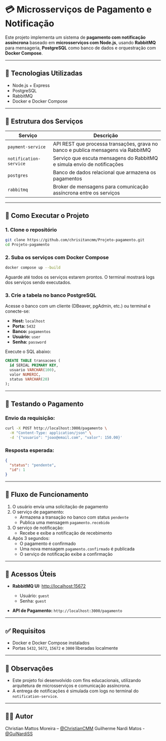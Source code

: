 
# 💳 Microsserviços de Pagamento e Notificação

Este projeto implementa um sistema de **pagamento com notificação assíncrona** baseado em **microsserviços com Node.js**, usando **RabbitMQ** para mensageria, **PostgreSQL** como banco de dados e orquestração com **Docker Compose**.

---

## 🧰 Tecnologias Utilizadas

- Node.js + Express
- PostgreSQL
- RabbitMQ
- Docker e Docker Compose

---

## 📂 Estrutura dos Serviços

| Serviço               | Descrição                                                                 |
|------------------------|---------------------------------------------------------------------------|
| `payment-service`      | API REST que processa transações, grava no banco e publica mensagens via RabbitMQ |
| `notification-service` | Serviço que escuta mensagens do RabbitMQ e simula envio de notificações   |
| `postgres`             | Banco de dados relacional que armazena os pagamentos                     |
| `rabbitmq`             | Broker de mensagens para comunicação assíncrona entre os serviços         |

---

## 🚀 Como Executar o Projeto

### 1. Clone o repositório

```bash
git clone https://github.com/chrisitancmm/Projeto-pagamento.git
cd Projeto-pagamento
```

### 2. Suba os serviços com Docker Compose

```bash
docker compose up --build
```

Aguarde até todos os serviços estarem prontos. O terminal mostrará logs dos serviços sendo executados.

### 3. Crie a tabela no banco PostgreSQL

Acesse o banco com um cliente (DBeaver, pgAdmin, etc.) ou terminal e conecte-se:

- **Host:** `localhost`
- **Porta:** `5432`
- **Banco:** `pagamentos`
- **Usuário:** `user`
- **Senha:** `password`

Execute o SQL abaixo:

```sql
CREATE TABLE transacoes (
  id SERIAL PRIMARY KEY,
  usuario VARCHAR(100),
  valor NUMERIC,
  status VARCHAR(20)
);
```

---

## 📮 Testando o Pagamento

### Envio da requisição:

```bash
curl -X POST http://localhost:3000/pagamento \
  -H "Content-Type: application/json" \
  -d '{"usuario": "joao@email.com", "valor": 150.00}'
```

### Resposta esperada:

```json
{
  "status": "pendente",
  "id": 1
}
```

---

## 🔄 Fluxo de Funcionamento

1. O usuário envia uma solicitação de pagamento
2. O serviço de pagamento:
   - Armazena a transação no banco com status `pendente`
   - Publica uma mensagem `pagamento.recebido`
3. O serviço de notificação:
   - Recebe e exibe a notificação de recebimento
4. Após 3 segundos:
   - O pagamento é confirmado
   - Uma nova mensagem `pagamento.confirmado` é publicada
   - O serviço de notificação exibe a confirmação

---

## 🔎 Acessos Úteis

- **RabbitMQ UI:** [http://localhost:15672](http://localhost:15672)  
  - Usuário: `guest`  
  - Senha: `guest`

- **API de Pagamento:** `http://localhost:3000/pagamento`

---

## ✅ Requisitos

- Docker e Docker Compose instalados
- Portas `5432`, `5672`, `15672` e `3000` liberadas localmente

---

## 📌 Observações

- Este projeto foi desenvolvido com fins educacionais, utilizando arquitetura de microsserviços e comunicação assíncrona.
- A entrega de notificações é simulada com logs no terminal do `notification-service`.

---

## 🧑‍💻 Autor

Christian Mattos Moreira – [@ChristianCMM](https://github.com/christiancmm)
Guilherme Nardi Matos - [@GuiNardiSS](https://github.com/GuiNardiSS)